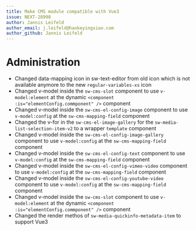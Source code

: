 ```yaml
---
title: Make CMS module compatible with Vue3
issue: NEXT-28998
author: Jannis Leifeld
author_email: j.leifeld@haokeyingxiao.com
author_github: Jannis Leifeld
---
```

# Administration
* Changed data-mapping icon in sw-text-editor from old icon which is not available anymore to the new `regular-variables-xs` icon
* Changed v-model inside the `sw-cms-slot` component to use `v-model:element` at the dynamic `<component :is="elementConfig.commponent" />` component
* Changed v-model inside the `sw-cms-el-config-image` component to use `v-model:config` at the `sw-cms-mapping-field` component
* Changed the v-for in the `sw-cms-el-image-gallery` for the `sw-media-list-selection-item-v2` to a wrapper `template` component
* Changed v-model inside the `sw-cms-el-config-image-gallery` component to use `v-model:config` at the `sw-cms-mapping-field` component
* Changed v-model inside the `sw-cms-el-config-text` component to use `v-model:config` at the `sw-cms-mapping-field` component
* Changed v-model inside the `sw-cms-el-config-vimeo-video` component to use `v-model:config` at the `sw-cms-mapping-field` component
* Changed v-model inside the `sw-cms-el-config-youtube-video` component to use `v-model:config` at the `sw-cms-mapping-field` component
* Changed v-model inside the `sw-cms-slot` component to use `v-model:element` at the dynamic `<component :is="elementConfig.commponent" />` component
* Changed the render methos of `sw-media-quickinfo-metadata-item` to support Vue3
